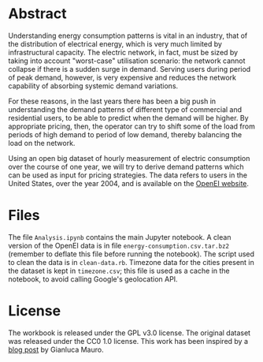 # Abstract

Understanding energy consumption patterns is vital in an industry, that of the distribution of electrical energy, which is very much limited by infrastructural capacity.
The electric network, in fact, must be sized by taking into account "worst-case" utilisation scenario: the network cannot collapse if there is a sudden surge in demand.
Serving users during period of peak demand, however, is very expensive and reduces the network capability of absorbing systemic demand variations.

For these reasons, in the last years there has been a big push in understanding the demand patterns of different type of commercial and residential users, to be able to predict when the demand will be higher.
By appropriate pricing, then, the operator can try to shift some of the load from periods of high demand to period of low demand, thereby balancing the load on the network.

Using an open big dataset of hourly measurement of electric consumption over the course of one year, we will try to derive demand patterns which can be used as input for pricing strategies.
The data refers to users in the United States, over the year 2004, and is available on the [OpenEI website](https://openei.org/datasets/dataset/commercial-and-residential-hourly-load-profiles-for-all-tmy3-locations-in-the-united-states).

# Files

The file `Analysis.ipynb` contains the main Jupyter notebook.
A clean version of the OpenEI data is in file `energy-consumption.csv.tar.bz2` (remember to deflate this file before running the notebook).
The script used to clean the data is in `clean-data.rb`.
Timezone data for the cities present in the dataset is kept in `timezone.csv`; this file is used as a cache in the notebook, to avoid calling Google's geolocation API.

# License

The workbook is released under the GPL v3.0 license.
The original dataset was released under the CC0 1.0 license.
This work has been inspired by a [blog post](https://medium.com/startup-grind/i-reverse-engineered-a-500m-artificial-intelligence-company-in-one-week-heres-the-full-story-d067cef99e1c) by Gianluca Mauro.
